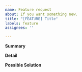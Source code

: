 ```yaml
---
name: Feature request
about: If you want something new.
title: "[FEATURE] Title"
labels: feature
assignees: ''

---
```


**Summary**
<!-- Describe your request. -->

**Detail**
<!-- Describe details about new feature. -->

**Possible Solution**
<!-- Please talk to me if you have an idea to make this feature. -->
